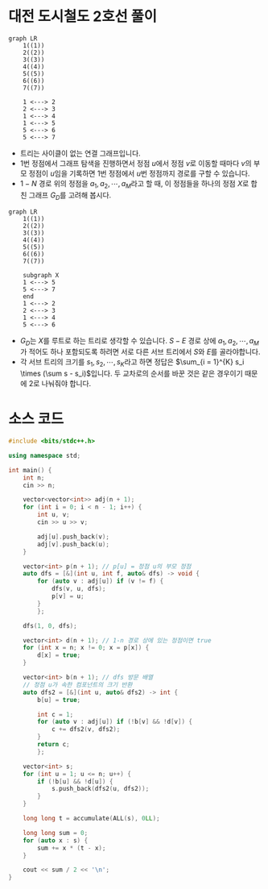 # 대전 도시철도 2호선 풀이
```mermaid
graph LR
    1((1))
    2((2))
    3((3))
    4((4))
    5((5))
    6((6))
    7((7))

    1 <---> 2
    2 <---> 3
    1 <---> 4
    1 <---> 5
    5 <---> 6
    5 <---> 7
```

* 트리는 사이클이 없는 연결 그래프입니다.
* $1$번 정점에서 그래프 탐색을 진행하면서 정점 $u$에서 정점 $v$로 이동할 때마다 $v$의 부모 정점이 $u$임을 기록하면 $1$번 정점에서 $u$번 정점까지 경로를 구할 수 있습니다.
* $1-N$ 경로 위의 정점을 $a_1, a_2, \cdots, a_M$라고 할 때, 이 정점들을 하나의 정점 $X$로 합친 그래프 $G_D$를 고려해 봅시다.
```mermaid
graph LR
    1((1))
    2((2))
    3((3))
    4((4))
    5((5))
    6((6))
    7((7))

    subgraph X 
    1 <---> 5
    5 <---> 7
    end
    1 <---> 2
    2 <---> 3
    1 <---> 4
    5 <---> 6
```
* $G_D$는 $X$를 루트로 하는 트리로 생각할 수 있습니다. $S - E$ 경로 상에 $a_1, a_2, \cdots, a_M$가 적어도 하나 포함되도록 하려면 서로 다른 서브 트리에서 $S$와 $E$를 골라야합니다.
* 각 서브 트리의 크기를 $s_1, s_2, \cdots, s_K$라고 하면 정답은 $\sum_{i = 1}^{K} s_i \times (\sum s - s_i)$입니다. 두 교차로의 순서를 바꾼 것은 같은 경우이기 때문에 $2$로 나눠줘야 합니다.
# 소스 코드
```cpp
#include <bits/stdc++.h>

using namespace std;

int main() {
    int n;
    cin >> n;

    vector<vector<int>> adj(n + 1);
    for (int i = 0; i < n - 1; i++) {
        int u, v;
        cin >> u >> v;

        adj[u].push_back(v);
        adj[v].push_back(u);
    }

    vector<int> p(n + 1); // p[u] = 정점 u의 부모 정점
    auto dfs = [&](int u, int f, auto& dfs) -> void {
        for (auto v : adj[u]) if (v != f) {
            dfs(v, u, dfs);
            p[v] = u;
        }
        };

    dfs(1, 0, dfs);

    vector<int> d(n + 1); // 1-n 경로 상에 있는 정점이면 true
    for (int x = n; x != 0; x = p[x]) {
        d[x] = true;
    }

    vector<int> b(n + 1); // dfs 방문 배열
    // 정점 u가 속한 컴포넌트의 크기 반환
    auto dfs2 = [&](int u, auto& dfs2) -> int {
        b[u] = true;

        int c = 1;
        for (auto v : adj[u]) if (!b[v] && !d[v]) {
            c += dfs2(v, dfs2);
        }
        return c;
        };

    vector<int> s;
    for (int u = 1; u <= n; u++) {
        if (!b[u] && !d[u]) {
            s.push_back(dfs2(u, dfs2));
        }
    }

    long long t = accumulate(ALL(s), 0LL);

    long long sum = 0;
    for (auto x : s) {
        sum += x * (t - x);
    }

    cout << sum / 2 << '\n';
}
```
